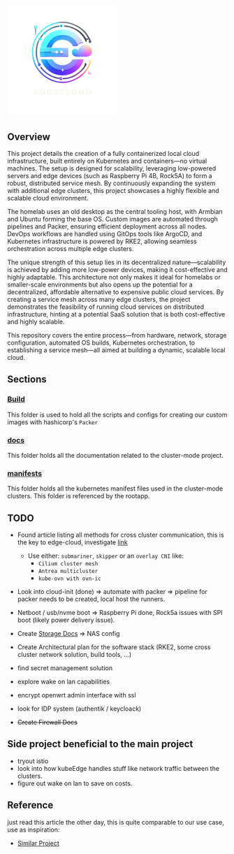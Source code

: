 # <img src="./docs/src/edgecloud.png" alt="EdgeCloud Logo" width="250"/>



## Overview

This project details the creation of a fully containerized local cloud infrastructure, built entirely on Kubernetes and containers—no virtual machines. The setup is designed for scalability, leveraging low-powered servers and edge devices (such as Raspberry Pi 4B, Rock5A) to form a robust, distributed service mesh. By continuously expanding the system with additional edge clusters, this project showcases a highly flexible and scalable cloud environment.

The homelab uses an old desktop as the central tooling host, with Armbian and Ubuntu forming the base OS. Custom images are automated through pipelines and Packer, ensuring efficient deployment across all nodes. DevOps workflows are handled using GitOps tools like ArgoCD, and Kubernetes infrastructure is powered by RKE2, allowing seamless orchestration across multiple edge clusters.

The unique strength of this setup lies in its decentralized nature—scalability is achieved by adding more low-power devices, making it cost-effective and highly adaptable. This architecture not only makes it ideal for homelabs or smaller-scale environments but also opens up the potential for a decentralized, affordable alternative to expensive public cloud services. By creating a service mesh across many edge clusters, the project demonstrates the feasibility of running cloud services on distributed infrastructure, hinting at a potential SaaS solution that is both cost-effective and highly scalable.

This repository covers the entire process—from hardware, network, storage configuration, automated OS builds, Kubernetes orchestration, to establishing a service mesh—all aimed at building a dynamic, scalable local cloud.


[//]: # (This project details the creation of a fully containerized local cloud infrastructure, built entirely on Kubernetes and containers—no virtual machines. The setup is designed for scalability, leveraging low-powered servers and edge devices &#40;such as Raspberry Pi 4B, Rock5A&#41; to form a robust, distributed service mesh. By continuously expanding the system with additional edge clusters, this project showcases a highly flexible and scalable cloud environment.)

[//]: # ()
[//]: # (The homelab uses an old desktop as the central tooling host, with Armbian and Ubuntu forming the base OS. Custom images are automated through pipelines and Packer, ensuring efficient deployment across all nodes. DevOps workflows are handled using GitOps tools like ArgoCD, and Kubernetes infrastructure is powered by RKE2, allowing seamless orchestration across multiple edge clusters.)

[//]: # ()
[//]: # (The unique strength of this setup lies in its decentralized nature—scalability is achieved by adding more low-power devices, making it cost-effective and highly adaptable. The ultimate goal is to establish a comprehensive service mesh across numerous edge clusters, demonstrating the potential of distributed cloud services.)

[//]: # ()
[//]: # (This documentation covers the entire process—from hardware configuration, container-based OS builds, Kubernetes orchestration, to establishing a service mesh—all aimed at building a dynamic, scalable local cloud.)


[//]: # (This project outlines the setup of a complete local cloud infrastructure from scratch, transforming a homelab into a scalable environment for running services like Platform as a Service &#40;PaaS&#41; and Function as a Service &#40;FaaS&#41;.)

[//]: # ()
[//]: # (Leveraging a mix of hardware, including an old desktop serving as the primary tooling host and various SBCs &#40;Raspberry Pi 4B, Rock5A&#41;, mini servers, and custom networking &#40;OpenWRT firewall&#41;, I’ll build a flexible development and production-ready system.)

[//]: # ()
[//]: # (The stack will be based on Linux, primarily Armbian and Ubuntu, with custom images automated through pipelines and Packer. DevOps processes will be managed using GitOps tools like ArgoCD, while the Kubernetes infrastructure will rely on RKE2 for orchestration. Security, automation, CI/CD pipelines, and service management will all be integrated, providing a full view into how to design, deploy, and maintain a local cloud environment.)

[//]: # ()
[//]: # (This documentation covers the entire journey—from hardware configuration to custom OS builds, software setup, and Kubernetes orchestration—designed for anyone looking to recreate or extend such an environment.)


[//]: # (#DONT REMOVE BELOW -- this one might be better ???????)

[//]: # (This project details the creation of a self-hosted, decentralized edge cloud that is fully powered by Kubernetes and containers—without relying on virtual machines or public cloud services. Designed for homelab enthusiasts, small businesses, or developers, the project leverages low-powered edge devices like Raspberry Pi 4B and Rock5A to create a scalable, distributed service mesh. Unlike solutions like KubeEdge, which depend on hybrid cloud-edge architectures, this project is focused entirely on building a local, self-contained cloud environment that is independent of cloud infrastructure.)

[//]: # ()
[//]: # (By continuously expanding the system with additional edge clusters, this setup demonstrates the flexibility and scalability of cloud infrastructure that runs entirely on local hardware, without incurring the high costs of public clouds.)

[//]: # ()
[//]: # (The project uses an old desktop as the central tooling server, with Armbian and Ubuntu as the base OS. Custom images are built and deployed through pipelines and Packer, ensuring efficient automation across all nodes. GitOps processes are managed via ArgoCD, and Kubernetes &#40;RKE2&#41; handles orchestration across a distributed network of edge devices.)

[//]: # ()
[//]: # (The unique strength of this project lies in its decentralized architecture: scalability is achieved by adding more low-powered servers, making it a cost-effective alternative to expensive public cloud services. The ultimate goal is to create a service mesh that spans multiple edge clusters, demonstrating the power of distributed cloud services at a fraction of the cost.)


## Sections

### [Build](./build)
This folder is used to hold all the scripts and configs for creating our custom images with hashicorp's ``Packer``
### [docs](./docs)
This folder holds all the documentation related to the cluster-mode project.
### [manifests](./manifests)
This folder holds all the kubernetes manifest files used in the cluster-mode clusters. This folder is referenced by the rootapp.


## TODO

- Found article listing all methods for cross cluster communication, this is the key to edge-cloud, investigate [link](https://oilbeater.com/en/2024/05/24/five-kubernetes-multicluster-network/?fbclid=IwZXh0bgNhZW0CMTEAAR06Na3PqrovIRWapUAopdPmHcC_ztYXdci9ijzhrRjH3Lvnr0RJclGxWLY_aem_O8-JMimnV24Tuu0eaDhcZw)
  - Use either: ``submariner``, ``skipper`` or an ``overlay CNI`` like:
    - ``Cilium cluster mesh``
    - ``Antrea multicluster``
    - ``kube-ovn with ovn-ic``


- Look into cloud-init (done) => automate with packer => pipeline for packer needs to be created, local host the runners.


- Netboot / usb/nvme boot => Raspberry Pi done, Rock5a issues with SPI boot (likely power delivery issue).


- Create [Storage Docs](docs/setup/hardware/storage/NAS/readme.md) => NAS config


- Create Architectural plan for the software stack (RKE2, some cross cluster network solution, build tools, ...)


- find secret management solution


- explore wake on lan capabilities


- encrypt openwrt admin interface with ssl


- look for IDP system (authentik / keycloack)

- ~~Create Firewall Docs~~


## Side project beneficial to the main project

- tryout istio
- look into how kubeEdge handles stuff like network traffic between the clusters.
- figure out wake on lan to save on costs.




## Reference

just read this article the other day, this is quite comparable to our use case, use as inspiration:
- [Similar Project](https://itnext.io/two-node-ha-kubernetes-for-edge-computing-cost-savings-9a009eb076ac)